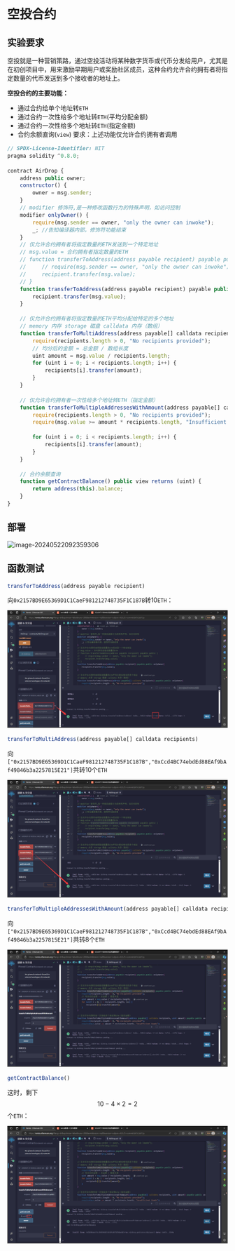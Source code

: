 # 空投合约

## 实验要求

空投就是一种营销策路，通过空投活动将某种数字货币或代币分发给用户，尤其是在初创项目中，用来激励早期用户或奖励社区成员，这种合约允许合约拥有者将指定数量的代币发送到多个接收者的地址上。

**空投合约的主要功能：**

- 通过合约给单个地址转`ETH`
- 通过合约一次性给多个地址转`ETH`(平均分配金额)
- 通过合约一次性给多个地址转`ETH`(指定金额)
- 合约余额直询(`view`)
要求：上述功能仅允许合约拥有者调用

```javascript
// SPDX-License-Identifier: NIT
pragma solidity ^0.8.0;

contract AirDrop {
    address public owner;
    constructor() {
        owner = msg.sender;
    }
    // modifier 修饰符,是一种修改函数行为的特殊声明，如访问控制
    modifier onlyOwner() {
        require(msg.sender == owner, "only the owner can inwoke");
        _; //告知编译器内部，修饰符功能结束
    }
    // 仅允许合约拥有者将指定数量的ETH发送到一个特定地址
    // msg.value = 合约拥有者指定数量的ETH
    // function transferToAddress(address payable recipient) payable public {
    //     // require(msg.sender == owner, "only the owner can inwoke");
    //     recipient.transfer(msg.value);
    // }
    function transferToAddress(address payable recipient) payable public onlyOwner{
        recipient.transfer(msg.value);
    }

    // 仅允许合约拥有者将指定数量的ETH平均分配给特定的多个地址
    // memory 内存 storage 磁盘 calldata 内存（数组）
    function transferToMultiAddress(address payable[] calldata recipients) payable public onlyOwner{
        require(recipients.length > 0, "No recipients provided");
        // 均分后的金额 = 总金额 / 数组长度
        uint amount = msg.value / recipients.length;
        for (uint i = 0; i < recipients.length; i++) {
            recipients[i].transfer(amount);
        }
    }

    // 仅允许合约拥有者一次性给多个地址转ETH（指定金额）
    function transferToMultipleAddressesWithAmount(address payable[] calldata recipients, uint amount) payable public onlyOwner {
        require(recipients.length > 0, "No recipients provided");
        require(msg.value >= amount * recipients.length, "Insufficient funds");

        for (uint i = 0; i < recipients.length; i++) {
            recipients[i].transfer(amount);
        }
    }

    // 合约余额查询
    function getContractBalance() public view returns (uint) {
        return address(this).balance;
    }
}
```

## 部署

![image-20240522092359306](C:\Users\20848\AppData\Roaming\Typora\typora-user-images\image-20240522092359306.png)

## 函数测试

```javascript
transferToAddress(address payable recipient)
```

向`0x2157BD9E65369D1C1CaeF981212748735F1C187B`转10`ETH`：

![](pic/4-1.png)

```javascript
transferToMultiAddress(address payable[] calldata recipients)
```

向`["0x2157BD9E65369D1C1CaeF981212748735F1C187B","0xCcd4BC74ebdEd88EAf9bAf49846b3a2257815E21"]`共转10个`ETH`

![](pic/4-2.png)

```javascript
transferToMultipleAddressesWithAmount(address payable[] calldata recipients, uint amount)
```

向`["0x2157BD9E65369D1C1CaeF981212748735F1C187B","0xCcd4BC74ebdEd88EAf9bAf49846b3a2257815E21"]`共转8个`ETH`

![](pic/4-3.png)

```javascript
getContractBalance()
```

这时，剩下$$10-4\times 2 = 2$$个`ETH`：

![](pic/4-4.png)